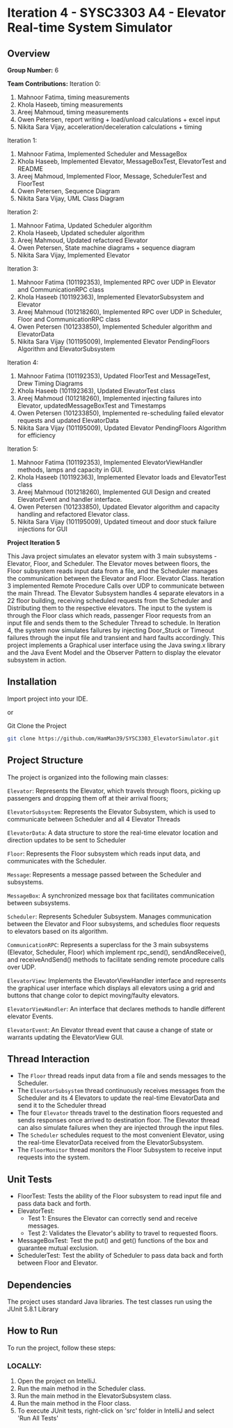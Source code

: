 
# Iteration 4 - SYSC3303 A4 - Elevator Real-time System Simulator
## Overview
**Group Number:** 6

**Team Contributions:**
Iteration 0:
1. Mahnoor Fatima, timing measurements
2. Khola Haseeb, timing measurements
3. Areej Mahmoud, timing measurements
4. Owen Petersen, report writing + load/unload calculations + excel input
5. Nikita Sara Vijay, acceleration/deceleration calculations + timing

Iteration 1:
1. Mahnoor Fatima, Implemented Scheduler and MessageBox
2. Khola Haseeb, Implemented Elevator, MessageBoxTest, ElevatorTest and README
3. Areej Mahmoud, Implemented Floor, Message, SchedulerTest and FloorTest
4. Owen Petersen, Sequence Diagram
5. Nikita Sara Vijay, UML Class Diagram

Iteration 2:
1. Mahnoor Fatima, Updated Scheduler algorithm
2. Khola Haseeb, Updated scheduler algorithm
3. Areej Mahmoud, Updated refactored Elevator
4. Owen Petersen, State machine diagrams + sequence diagram
5. Nikita Sara Vijay, Implemented Elevator

Iteration 3:
1. Mahnoor Fatima (101192353), Implemented RPC over UDP in Elevator and CommunicationRPC class
2. Khola Haseeb (101192363), Implemented ElevatorSubsystem and Elevator
3. Areej Mahmoud (101218260), Implemented RPC over UDP in Scheduler, Floor and CommunicationRPC class
4. Owen Petersen (101233850),  Implemented Scheduler algorithm and ElevatorData
5. Nikita Sara Vijay (101195009), Implemented Elevator PendingFloors Algorithm and ElevatorSubsystem

Iteration 4:
1. Mahnoor Fatima (101192353), Updated FloorTest and MessageTest, Drew Timing Diagrams
2. Khola Haseeb (101192363), Updated ElevatorTest class 
3. Areej Mahmoud (101218260), Implemented injecting failures into Elevator, updatedMessageBoxTest and Timestamps
4. Owen Petersen (101233850),  Implemented re-scheduling failed elevator requests and updated ElevatorData
5. Nikita Sara Vijay (101195009), Updated Elevator PendingFloors Algorithm for efficiency

Iteration 5:
1. Mahnoor Fatima (101192353), Implemented ElevatorViewHandler methods, lamps and capacity in GUI.
2. Khola Haseeb (101192363), Implemented Elevator loads and ElevatorTest class
3. Areej Mahmoud (101218260), Implemented GUI Design and created ElevatorEvent and handler interface.
4. Owen Petersen (101233850),  Updated Elevator algorithm and capacity handling and refactored Elevator class.
5. Nikita Sara Vijay (101195009), Updated timeout and door stuck failure injections for GUI

**Project Iteration 5**

This Java project simulates an elevator system with 3 main subsystems - Elevator, Floor, and Scheduler. The Elevator moves between floors, the Floor subsystem reads input data from a file, and the Scheduler manages the communication between the Elevator and Floor.
Elevator  Class. Iteration 3 implemented Remote Procedure Calls over UDP to communicate between the main Thread. The Elevator Subsystem handles 4 separate elevators in a 22 floor building, receiving scheduled requests from 
the Scheduler and Distributing them to the respective elevators. The input to the system is through the Floor class which reads, passenger Floor requests from an input file
and sends them to the Scheduler Thread to schedule. In Iteration 4, the system now simulates failures
by injecting Door_Stuck or Timeout failures through the input file and transient and hard faults accordingly.
This project implements a Graphical user interface using the Java swing.x library and the 
Java Event Model and the Observer Pattern to display the elevator subsystem in action.

## Installation

Import project into your IDE.

or

Git Clone the Project

```bash
git clone https://github.com/HamMan39/SYSC3303_ElevatorSimulator.git
```
## Project Structure

The project is organized into the following main classes:

`Elevator`: Represents the Elevator, which travels through floors, picking up passengers and dropping them off at their arrival floors; 

`ElevatorSubsystem`: Represents the Elevator Subsystem, which is used to communicate between Scheduler and all 4 Elevator Threads

`ElevatorData`: A data structure to store the real-time elevator location and direction updates to be sent to Scheduler

`Floor`: Represents the Floor subsystem which reads input data, and communicates with the Scheduler.

`Message`: Represents a message passed between the Scheduler and subsystems.

`MessageBox`: A synchronized message box that facilitates communication between subsystems.

`Scheduler`: Represents Scheduler Subsystem. Manages communication between the Elevator and Floor subsystems, and schedules floor requests to elevators based on its algorithm.

`CommunicationRPC`: Represents a superclass for the 3 main subsystems (Elevator, Scheduler, Floor) 
which implement rpc_send(), sendAndReceive(), and receiveAndSend() methods to facilitate
sending remote procedure calls over UDP.

`ElevatorView`: Implements the ElevatorViewHandler interface and represents the 
graphical user interface which displays all elevators using a grid and buttons that 
change color to depict moving/faulty elevators.

`ElevatorViewHandler`: An interface that declares methods to handle different elevator Events.

`ElevatorEvent`: An Elevator thread event that cause a change of state or warrants updating the ElevatorView GUI.

## Thread Interaction
- The `Floor` thread reads input data from a file and sends messages to the Scheduler.
- The `ElevatorSubsystem` thread continuously receives messages from the Scheduler and its 4 Elevators to update the real-time ElevatorData and 
send it to the Scheduler thread
- The four `Elevator` threads travel to the destination floors requested and sends responses once arrived to destination floor.
The Elevator thread can also simulate failures when they are injected through the input files.
- The `Scheduler` schedules request to the most convenient Elevator, using the real-time ElevatorData received from the ElevatorSubsystem.
- The `FloorMonitor` thread monitors the Floor Subsystem to receive input requests into the system.

## Unit Tests
- FloorTest: Tests the ability of the Floor subsystem to read input file and
pass data back and forth.
- ElevatorTest: 
  - Test 1: Ensures the Elevator can correctly send and receive messages.
  - Test 2: Validates the Elevator's ability to travel to requested floors.
- MessageBoxTest: Test the put() and get() functions of the box and guarantee mutual exclusion.
- SchedulerTest: Test the ability of Scheduler to pass data back and forth between Floor and Elevator.

## Dependencies

The project uses standard Java libraries. The test classes run using the JUnit 5.8.1 Library

## How to Run
To run the project, follow these steps:

### LOCALLY:
1. Open the project on IntelliJ.
2. Run the main method in the Scheduler class.
2. Run the main method in the ElevatorSubsystem class.
3. Run the main method in the Floor class.
4. To execute JUnit tests, right-click on 'src' folder in IntelliJ and select 'Run All Tests'